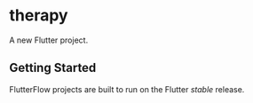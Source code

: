 # therapy

A new Flutter project.

## Getting Started

FlutterFlow projects are built to run on the Flutter _stable_ release.
